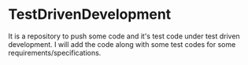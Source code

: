 # TestDrivenDevelopment
It is a repository to push some code and it's test code under test driven development. I will add the code along with some test codes for some requirements/specifications.

